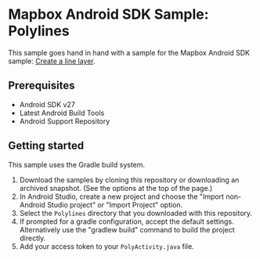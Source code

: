 Mapbox Android SDK Sample: Polylines
==========================================================

This sample goes hand in hand with a sample for the Mapbox Android SDK sample:
[Create a line layer](https://docs.mapbox.com/android/maps/examples/create-a-line-layer/).

Prerequisites
--------------

- Android SDK v27
- Latest Android Build Tools
- Android Support Repository

Getting started
---------------

This sample uses the Gradle build system.

1. Download the samples by cloning this repository or downloading an archived
  snapshot. (See the options at the top of the page.)
2. In Android Studio, create a new project and choose the "Import non-Android Studio project" or
  "Import Project" option.
3. Select the `Polylines` directory that you downloaded with this repository.
4. If prompted for a gradle configuration, accept the default settings.
  Alternatively use the "gradlew build" command to build the project directly.
5. Add your access token to your `PolyActivity.java` file.
